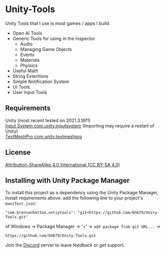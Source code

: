 # Unity-Tools
Unity Tools that I use is most games / apps I build.

 - Open AI Tools
 - Generic Tools for using in the inspector
   - Audio 
   - Managing Game Objects
   - Events
   - Materials
   - Phyisics
 - Useful Math
 - String Extentions
 - Simple Notification System
 - UI Tools
 - User Input Tools


## Requirements
Unity (most recent tested on 2021.3.16f1) <br />
[Input System com.unity.inputsystem](https://docs.unity3d.com/Packages/com.unity.inputsystem@1.4/manual/index.html) (Importing may require a restart of Unity)<br />
[TextMeshPro com.unity.textmeshpro](https://docs.unity3d.com/Packages/com.unity.textmeshpro@3.0)<br />

## License
[Attribution-ShareAlike 4.0 International (CC BY-SA 4.0)](https://creativecommons.org/licenses/by-sa/4.0/)

## Installing with Unity Package Manager
To install this project as a dependency using the Unity Package Manager,
Install requirements above.
add the following line to your project's `manifest.json`:

```
"com.brennanhatton.untiytools": "git+https://github.com/bh679/Unity-Tools.git"
```

of 
Windows -> Package Manager -> '+' -> `add package from git URL...` ->
```
https://github.com/bh679/Unity-Tools.git
```

Join the [Discord](https://discord.gg/VC8gZ2GNHs "Join Discord server") server to leave feedback or get support.
